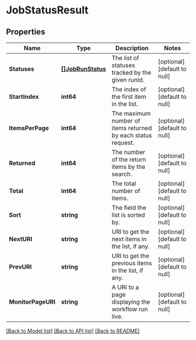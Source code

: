 # JobStatusResult

## Properties
Name | Type | Description | Notes
------------ | ------------- | ------------- | -------------
**Statuses** | [**[]JobRunStatus**](JobRunStatus.md) | The list of statuses tracked by the given runId. | [optional] [default to null]
**StartIndex** | **int64** | The index of the first item in the list. | [optional] [default to null]
**ItemsPerPage** | **int64** | The maximum number of items returned by each status request. | [optional] [default to null]
**Returned** | **int64** | The number of the return items by the search. | [optional] [default to null]
**Total** | **int64** | The total number of items. | [optional] [default to null]
**Sort** | **string** | The field the list is sorted by. | [optional] [default to null]
**NextURI** | **string** | URI to get the next items in the list, if any. | [optional] [default to null]
**PrevURI** | **string** | URI to get the previous items in the list, if any. | [optional] [default to null]
**MonitorPageURI** | **string** | A URI to a page displaying the workflow run live. | [optional] [default to null]

[[Back to Model list]](../README.md#documentation-for-models) [[Back to API list]](../README.md#documentation-for-api-endpoints) [[Back to README]](../README.md)

